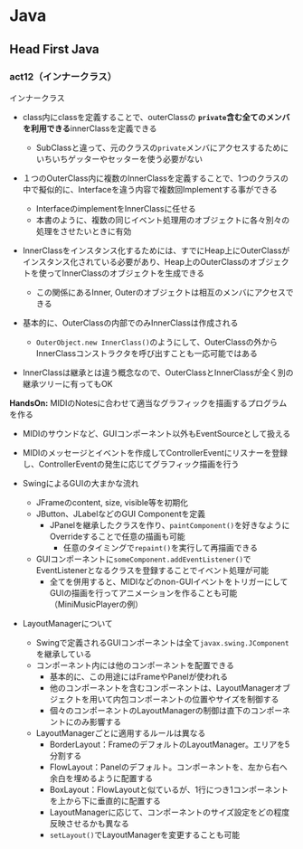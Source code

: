 # Java
## Head First Java
### act12（インナークラス）
インナークラス  
- class内にclassを定義することで、outerClassの **`private`含む全てのメンバを利用できる**innerClassを定義できる
  - SubClassと違って、元のクラスの`private`メンバにアクセスするためにいちいちゲッターやセッターを使う必要がない
- １つのOuterClass内に複数のInnerClassを定義することで、1つのクラスの中で擬似的に、Interfaceを違う内容で複数回Implementする事ができる
  - InterfaceのimplementをInnerClassに任せる
  - 本書のように、複数の同じイベント処理用のオブジェクトに各々別々の処理をさせたいときに有効
  
- InnerClassをインスタンス化するためには、すでにHeap上にOuterClassがインスタンス化されている必要があり、Heap上のOuterClassのオブジェクトを使ってInnerClassのオブジェクトを生成できる
  - この関係にあるInner, Outerのオブジェクトは相互のメンバにアクセスできる
- 基本的に、OuterClassの内部でのみInnerClassは作成される
  - `OuterObject.new InnerClass()`のようにして、OuterClassの外からInnerClassコンストラクタを呼び出すことも一応可能ではある
- InnerClassは継承とは違う概念なので、OuterClassとInnerClassが全く別の継承ツリーに有ってもOK  

**HandsOn:** MIDIのNotesに合わせて適当なグラフィックを描画するプログラムを作る
- MIDIのサウンドなど、GUIコンポーネント以外もEventSourceとして扱える
- MIDIのメッセージとイベントを作成してControllerEventにリスナーを登録し、ControllerEventの発生に応じてグラフィック描画を行う  
  
- SwingによるGUIの大まかな流れ
  - JFrameのcontent, size, visible等を初期化
  - JButton、JLabelなどのGUI Componentを定義
    - JPanelを継承したクラスを作り、`paintComponent()`を好きなようにOverrideすることで任意の描画も可能
      - 任意のタイミングで`repaint()`を実行して再描画できる
  - GUIコンポーネントに`someComponent.addEventListener()`でEventListenerとなるクラスを登録することでイベント処理が可能
    - 全てを併用すると、MIDIなどのnon-GUIイベントをトリガーにしてGUIの描画を行ってアニメーションを作ることも可能（MiniMusicPlayerの例）
    
- LayoutManagerについて
  - Swingで定義されるGUIコンポーネントは全て`javax.swing.JComponent`を継承している
  - コンポーネント内には他のコンポーネントを配置できる
    - 基本的に、この用途にはFrameやPanelが使われる
    - 他のコンポーネントを含むコンポーネントは、LayoutManagerオブジェクトを用いて内包コンポーネントの位置やサイズを制御する
    - 個々のコンポーネントのLayoutManagerの制御は直下のコンポーネントにのみ影響する
  - LayoutManagerごとに適用するルールは異なる
    - BorderLayout：FrameのデフォルトのLayoutManager。エリアを5分割する
    - FlowLayout：Panelのデフォルト。コンポーネントを、左から右へ余白を埋めるように配置する
    - BoxLayout：FlowLayoutと似ているが、1行につき1コンポーネントを上から下に垂直的に配置する
    - LayoutManagerに応じて、コンポーネントのサイズ設定をどの程度反映させるかも異なる
    - `setLayout()`でLayoutManagerを変更することも可能
